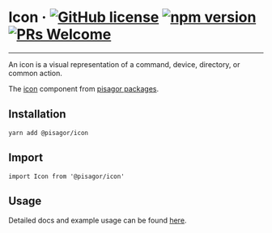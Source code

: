 # Icon &middot; [![GitHub license](https://img.shields.io/badge/license-MIT-blue.svg)](https://github.com/facebook/react/blob/master/LICENSE) [![npm version](https://img.shields.io/npm/v/react.svg?style=flat)](https://www.npmjs.com/package/react) [![PRs Welcome](https://img.shields.io/badge/PRs-welcome-brightgreen.svg)](https://reactjs.org/docs/how-to-contribute.html#your-first-pull-request)

---

An icon is a visual representation of a command, device, directory, or common action.

The [icon](https://pisagor.com/components/icon) component from [pisagor packages](https://pisagor.com).

## Installation

    yarn add @pisagor/icon

## Import
  
    import Icon from '@pisagor/icon'
  

## Usage

Detailed docs and example usage can be found [here](https://pisagor.com/components/icon).
